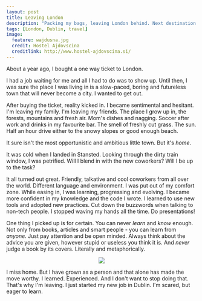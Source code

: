 ```yaml
---
layout: post
title: Leaving London
description: "Packing my bags, leaving London behind. Next destination: Dublin. Here's why."
tags: [London, Dublin, travel]
image:
  feature: wajdusna.jpg
  credit: Hostel Ajdovscina
  creditlink: http://www.hostel-ajdovscina.si/
---
```


About a year ago, I bought a one way ticket to London.

I had a job waiting for me and all I had to do was to show up. Until then, I was sure the place I was living in is a slow-paced, boring and futureless town that will never become a city. I wanted to get out.

After buying the ticket, reality kicked in. I became sentimental and hesitant. I'm leaving my family. I'm leaving my friends. The place I grow up in, the forests, mountains and fresh air.  Mom's dishes and nagging. Soccer after work and drinks in my favourite bar. The smell of freshly cut grass. The sun. Half an hour drive either to the snowy slopes or good enough beach. 

It sure isn't the most opportunistic and ambitious little town. But it's _home_.

It was cold when I landed in Stansted. Looking through the dirty train window, I was petrified. Will I blend in with the new coworkers? Will I be up to the task?

It all turned out great. Friendly, talkative and cool coworkers from all over the world. Different language and environment. I was put out of my comfort zone. While easing in, I was learning, progressing and evolving. I became more confident in my knowledge and the code I wrote. I learned to use new tools and adopted new practices. Cut down the buzzwords when talking to non-tech people. I stopped waving my hands all the time. Do presentations!

One thing I picked up is for certain. You can never _learn_ and _know_ enough. Not only from books, articles and smart people - you can learn from _anyone_. Just pay attention and be open minded. Always think about the advice you are given, however stupid or useless you think it is. And _never_ judge a book by its covers. Literally and metaphorically.

<center>
  <figure>
     <img src="http://netdna.webdesignerdepot.com/uploads/2011/02/81.jpg"/>
  </figure>
</center>

I miss home. But I have grown as a person and that alone has made the move worthy. I learned. Experienced. And I don't want to stop doing that. That's why I'm leaving. I just started my new job in Dublin. I'm scared, but eager to learn.